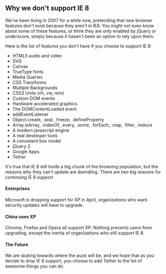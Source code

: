 Why we don't support IE 8
-------------------------

We've been living in 2007 for a while now, pretending that new browser features don't
exist because they aren't in IE8.  You might not even know about some of these features,
or think they are only enabled by jQuery or underscore, simply because it hasen't
been an option to rely upon them.

Here is the list of features you don't have if you choose to support IE 8:

- HTML5 audio and video
- SVG
- Canvas
- TrueType fonts
- Media Queries
- CSS Transforms
- Multiple Backgrounds
- CSS3 Units (vh, vw, rem)
- Custom DOM events
- Hardware accelerated graphics
- The DOMContentLoaded event
- addEventListener
- Object.create, .seal, .freeze, .defineProperty
- Array.isArray, .indexOf, .every, .some, .forEach, .map, .filter, .reduce
- A modern javascript engine
- A real developer tools
- A consistent box model
- jQuery 2
- Google Apps
- Tether

It's true that IE 8 still holds a big chunk of the browsing population, but the reasons
why they can't update are dwindling.  There are two big reasons for continuing IE 8 support.

#### Enterprises

  Microsoft is dropping support for XP in April, organizations who want security updates will have to upgrade.

#### China uses XP

  Chrome, Firefox and Opera all support XP.  Nothing prevents users from upgrading, except the inertia of
  organizations who still support IE 8.

#### The Future

We are skating towards where the puck will be, and we hope that as you decide to drop IE 8 support,
you choose to add Tether to the list of awesome things you can do.
